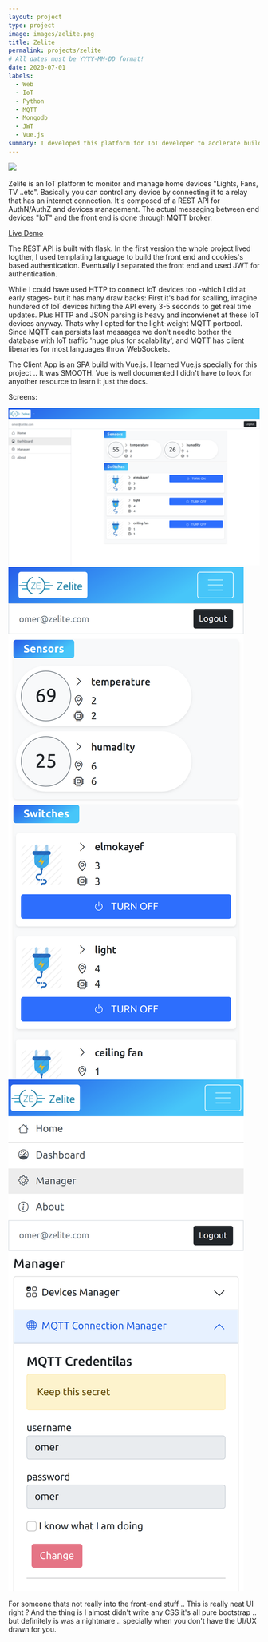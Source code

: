 ```yaml
---
layout: project
type: project
image: images/zelite.png
title: Zelite
permalink: projects/zelite
# All dates must be YYYY-MM-DD format!
date: 2020-07-01
labels:
  - Web
  - IoT
  - Python
  - MQTT
  - Mongodb
  - JWT
  - Vue.js
summary: I developed this platform for IoT developer to acclerate building home autoamtion solutions.
---
```


<img class="ui image" src="{{ site.baseurl }}/images/zelite-arch.jpg">

Zelite is an IoT platform to monitor and manage home devices "Lights, Fans, TV ..etc". Basically you can control any device by connecting it to a relay that has an internet connection. It's composed of a REST API for AuthN/AuthZ and devices management. The actual messaging between end devices "IoT" and the front end is done through MQTT broker.

[Live Demo](https://3omer.github.io/zelite-client/)

The REST API is built with flask. In the first version the whole project lived togther, I used templating language to build the front end and cookies's based authentication. Eventually I separated the front end and used JWT for authentication.


While I could have used HTTP to connect IoT devices too -which I did at early stages- but it has many draw backs: First it's bad for scalling, imagine hundered of IoT devices hitting the API every 3-5 seconds to get real time updates. Plus HTTP and JSON parsing is heavy and inconvienet at these IoT devices anyway. Thats why I opted for the light-weight MQTT portocol. Since MQTT can persists last mesaages we don't needto bother the database with IoT traffic 'huge plus for scalability', and MQTT has client liberaries for most languages throw WebSockets.


The Client App is an SPA build with Vue.js. I learned Vue.js specially for this project .. It was SMOOTH. Vue is well documented I didn't have to look for anyother resource to learn it just the docs.

Screens:

<div class="ui images">
  <img class="ui centered big image" src="../images/zelite-1.png">
  <img class="ui medium image" src="../images/zelite-2.png">
  <img class="ui medium image" src="../images/zelite-3.png">
</div>


For someone thats not really into the front-end stuff .. This is really neat UI right ? And the thing is I almost didn't write any CSS it's all pure bootstrap .. but definitely is was a nightmare .. specially when you don't have the UI/UX drawn for you.

